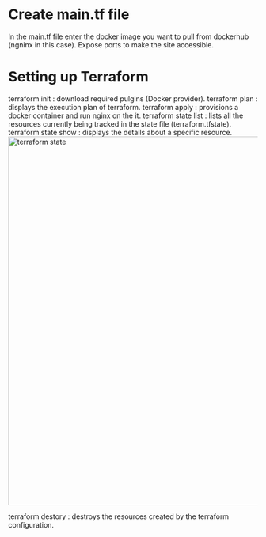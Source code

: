 # Create main.tf file
In the main.tf file enter the docker image you want to pull from dockerhub (ngninx in this case). Expose ports to make the site accessible.
# Setting up Terraform
terraform init       : download required pulgins (Docker provider). 
terraform plan       : displays the execution plan of terraform.
terraform apply      : provisions a docker container and run nginx on the it.
terraform state list : lists all the resources currently being tracked in the state file (terraform.tfstate).
terraform state show : displays the details about a specific resource.
<img width="746" alt="terraform state" src="https://github.com/user-attachments/assets/ba8230f8-254c-413d-bdb8-e33d2cc190d3" />

terraform destory    : destroys the resources created by the terraform configuration.

